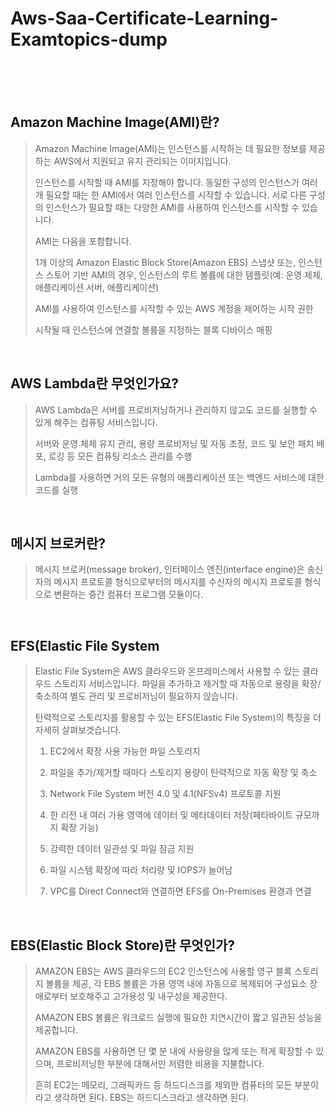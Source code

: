 # Aws-Saa-Certificate-Learning-Examtopics-dump
<br>
<br>
<br>

## Amazon Machine Image(AMI)란?

> Amazon Machine Image(AMI)는 인스턴스를 시작하는 데 필요한 정보를 제공하는 AWS에서 지원되고 유지 관리되는 이미지입니다. 
>
> 인스턴스를 시작할 때 AMI를 지정해야 합니다. 동일한 구성의 인스턴스가 여러 개 필요할 때는 한 AMI에서 여러 인스턴스를 시작할 수 있습니다. 서로 다른 구성의 인스턴스가 필요할 때는 다양한 AMI를 사용하여 인스턴스를 시작할 수 있습니다.
>
> AMI는 다음을 포함합니다.
>
> 1개 이상의 Amazon Elastic Block Store(Amazon EBS) 스냅샷 또는, 인스턴스 스토어 기반 AMI의 경우, 인스턴스의 루트 볼륨에 대한 템플릿(예: 운영 체제, 애플리케이션 서버, 애플리케이션)
>
> AMI를 사용하여 인스턴스를 시작할 수 있는 AWS 계정을 제어하는 시작 권한
>
> 시작될 때 인스턴스에 연결할 볼륨을 지정하는 블록 디바이스 매핑
<br>

## AWS Lambda란 무엇인가요?

> AWS Lambda은 서버를 프로비저닝하거나 관리하지 않고도 코드를 실행할 수 있게 해주는 컴퓨팅 서비스입니다. 
>
> 서버와 운영 체제 유지 관리, 용량 프로비저닝 및 자동 조정, 코드 및 보안 패치 배포, 로깅 등 모든 컴퓨팅 리소스 관리를 수행
>
> Lambda를 사용하면 거의 모든 유형의 애플리케이션 또는 백엔드 서비스에 대한 코드를 실행
<br>

## 메시지 브로커란?

> 메시지 브로커(message broker), 인터페이스 엔진(interface engine)은 송신자의 메시지 프로토콜 형식으로부터의 메시지를 수신자의 메시지 프로토콜 형식으로 변환하는 중간 컴퓨터 프로그램 모듈이다.
<br>

## EFS(Elastic File System

> Elastic File System은 AWS 클라우드와 온프레미스에서 사용할 수 있는 클라우드 스토리지 서비스입니다. 파일을 추가하고 제거할 때 자동으로 용량을 확장/축소하여 별도 관리 및 프로비저닝이 필요하지 않습니다.
>
> 탄력적으로 스토리지를 활용할 수 있는 EFS(Elastic File System)의 특징을 더 자세히 살펴보겟습니다.
> 
> 1. EC2에서 확장 사용 가능한 파일 스토리지
> 
> 2. 파일을 추가/제거할 때마다 스토리지 용량이 탄력적으로 자동 확장 및 축소
> 
> 3. Network File System 버전 4.0 및 4.1(NFSv4) 프로토콜 지원
> 
> 4. 한 리전 내 여러 가용 영역에 데이터 및 메타데이터 저장(페타바이트 규모까지 확장 가능)
> 
> 5. 강력한 데이터 일관성 및 파일 잠금 지원
> 
> 6. 파일 시스템 확장에 따라 처리량 및 IOPS가 늘어남
> 
> 7. VPC를 Direct Connect와 연결하면 EFS를 On-Premises 환경과 연결
<br>

## EBS(Elastic Block Store)란 무엇인가?

> AMAZON EBS는 AWS 클라우드의 EC2 인스턴스에 사용할 영구 블록 스토리지 볼륨을 제공, 각 EBS 볼륨은 가용 영역 내에 자동으로 복제되어 구성요소 장애로부터 보호해주고 고가용성 및 내구성을 제공한다.
> 
> AMAZON EBS 볼륨은 워크로드 실행에 필요한 지연시간이 짧고 일관된 성능을 제공합니다.
> 
> AMAZON EBS를 사용하면 단 몇 분 내에 사용량을 많게 또는 적게 확장할 수 있으며, 프로비저닝한 부분에 대해서만 저렴한 비용을 지불합니다.
> 
>흔히 EC2는 메모리, 그래픽카드 등 하드디스크를 제외한 컴퓨터의 모든 부분이라고 생각하면 된다.
EBS는 하드디스크라고 생각하면 된다.
<br>

